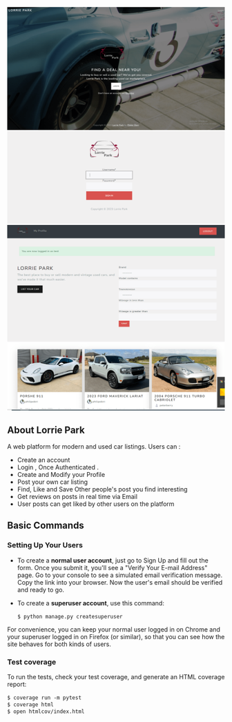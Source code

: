 <!-- [![Built with Cookiecutter Django](https://img.shields.io/badge/built%20with-Cookiecutter%20Django-ff69b4.svg?logo=cookiecutter)](https://github.com/cookiecutter/cookiecutter-django/)
[![Black code style](https://img.shields.io/badge/code%20style-black-000000.svg)](https://github.com/ambv/black) -->

<img src="./demo/screenshot01.PNG" width=750>
<img src="./demo/screenshot02.PNG" width=750>
<img src="./demo/screenshot03.PNG" width=750>

## About Lorrie Park

A web platform for modern and used car listings.
Users can :

- Create an account
- Login , Once Authenticated .
- Create and Modify your Profile
- Post your own car listing
- Find, Like and Save Other people's post you find interesting
- Get reviews on posts in real time via Email
- User posts can get liked by other users on the platform

## Basic Commands

### Setting Up Your Users

- To create a **normal user account**, just go to Sign Up and fill out the form. Once you submit it, you'll see a "Verify Your E-mail Address" page. Go to your console to see a simulated email verification message. Copy the link into your browser. Now the user's email should be verified and ready to go.

- To create a **superuser account**, use this command:

      $ python manage.py createsuperuser

For convenience, you can keep your normal user logged in on Chrome and your superuser logged in on Firefox (or similar), so that you can see how the site behaves for both kinds of users.

### Test coverage

To run the tests, check your test coverage, and generate an HTML coverage report:

    $ coverage run -m pytest
    $ coverage html
    $ open htmlcov/index.html
